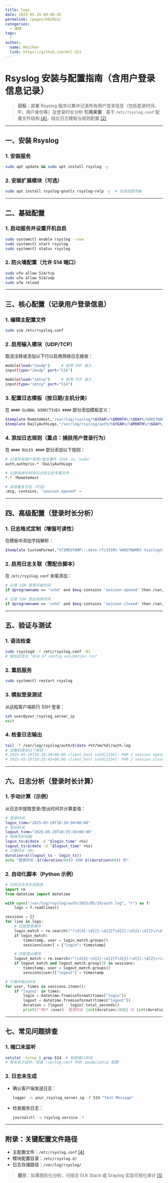 ```yaml
---
title: logs
date: 2025-05-29 09:48:45
permalink: /pages/b828e1/
categories:
  - 运维
tags:
  -
author:
  name: MeiChen
  link: https://github.com/mtl-123
---
```

# Rsyslog 安装与配置指南（含用户登录信息记录）

> **目标**：部署 Rsyslog 服务以集中记录所有用户登录信息（包括登录时间、IP、用户身份等）及登录时长分析
> **引用来源**：基于 `/etc/rsyslog.conf` 配置文件结构 [[4]](https://www.rsyslog.com/doc/)，结合日志模板与规则配置 [[2]](https://www.cnblogs.com/cherish-leon/p/17360491.html)

---

## 一、安装 Rsyslog

### 1. 安装服务

```bash
sudo apt update && sudo apt install rsyslog -y
```

### 2. 安装扩展模块（可选）

```bash
sudo apt install rsyslog-gnutls rsyslog-relp -y  # 支持加密传输
```

---

## 二、基础配置

### 1. 启动服务并设置开机自启

```bash
sudo systemctl enable rsyslog --now
sudo systemctl start rsyslog
sudo systemctl status rsyslog
```

### 2. 防火墙配置（允许 514 端口）

```bash
sudo ufw allow 514/tcp
sudo ufw allow 514/udp
sudo ufw reload
```

---

## 三、核心配置（记录用户登录信息）

### 1. 编辑主配置文件

```bash
sudo vim /etc/rsyslog.conf
```

### 2. 启用输入模块（UDP/TCP）

取消注释或添加以下行以启用网络日志接收：

```bash
module(load="imudp")     # 启用 UDP 输入
input(type="imudp" port="514")

module(load="imtcp")     # 启用 TCP 输入
input(type="imtcp" port="514")
```

### 3. 配置日志模板（按日期/主机分类）

在 `#### GLOBAL DIRECTIVES ####` 部分添加模板定义：

```bash
$template RemoteHost,"/var/log/rsyslog/%$YEAR%/%$MONTH%/%$DAY%/%HOSTNAME%.log"
$template DailyAuthLogs,"/var/log/rsyslog/auth/%$YEAR%/%$MONTH%/%$DAY%/auth.log"
```

### 4. 添加日志规则（重点：捕获用户登录行为）

在 `#### RULES ####` 部分添加以下规则：

```bash
# 记录所有用户登录/登出事件（SSH、su、sudo）
auth,authpriv.* ?DailyAuthLogs

# 记录系统中所有日志到主机专属文件
*.* ?RemoteHost

# 丢弃重复日志（可选）
:msg, contains, "session opened" ~
```

---

## 四、高级配置（登录时长分析）

### 1. 日志格式定制（增强可读性）

在模板中添加字段解析：

```bash
$template CustomFormat,"%TIMESTAMP:::date-rfc3339% %HOSTNAME% %syslogtag%%msg:::sp-if-no-1st-sp%%msg%"
```

### 2. 启用日志关联（需配合脚本）

在 `/etc/rsyslog.conf` 末尾添加：

```bash
# 记录 SSH 登录开始时间
if $programname == 'sshd' and $msg contains 'session opened' then /var/log/rsyslog/ssh_sessions.log

# 记录 SSH 登出结束时间
if $programname == 'sshd' and $msg contains 'session closed' then /var/log/rsyslog/ssh_sessions.log
```

---

## 五、验证与测试

### 1. 语法检查

```bash
sudo rsyslogd -f /etc/rsyslog.conf -N1
# 输出应显示 "End of config validation run"
```

### 2. 重启服务

```bash
sudo systemctl restart rsyslog
```

### 3. 模拟登录测试

从远程客户端执行 SSH 登录：

```bash
ssh user@your_rsyslog_server_ip
exit
```

### 4. 检查日志输出

```bash
tail -f /var/log/rsyslog/auth/$(date +%Y/%m/%d)/auth.log
# 应看到类似以下条目：
# 2025-05-29T10:20:30+08:00 client_host sshd[1234]: PAM 2 session opened for user admin
# 2025-05-29T10:25:45+08:00 client_host sshd[1234]: PAM 2 session closed for user admin
```

---

## 六、日志分析（登录时长计算）

### 1. 手动计算（示例）

从日志中提取登录/登出时间并计算差值：

```bash
# 登录时间
login_time="2025-05-29T10:20:30+08:00"
# 登出时间
logout_time="2025-05-29T10:25:45+08:00"
# 转换为时间戳
login_ts=$(date -d "$login_time" +%s)
logout_ts=$(date -d "$logout_time" +%s)
# 计算时长（秒）
duration=$((logout_ts - login_ts))
echo "登录时长：$((duration/60)) 分钟 $((duration%60)) 秒"
```

### 2. 自动化脚本（Python 示例）

```python
# 分析日志并生成报告
import re
from datetime import datetime

with open("/var/log/rsyslog/auth/2025/05/29/auth.log", "r") as f:
    logs = f.readlines()

sessions = {}
for line in logs:
    # 匹配登录事件
    login_match = re.search(r"(\d{4}-\d{2}-\d{2}T\d{2}:\d{2}:\d{2}\+\d{4}) .* sshd.*session opened for user (\w+)", line)
    if login_match:
        timestamp, user = login_match.groups()
        sessions[user] = {"login": timestamp}

    # 匹配登出事件
    logout_match = re.search(r"(\d{4}-\d{2}-\d{2}T\d{2}:\d{2}:\d{2}\+\d{4}) .* sshd.*session closed for user (\w+)", line)
    if logout_match and logout_match.group(2) in sessions:
        timestamp, user = logout_match.groups()
        sessions[user]["logout"] = timestamp

# 计算并输出时长
for user, times in sessions.items():
    if "logout" in times:
        login = datetime.fromisoformat(times["login"])
        logout = datetime.fromisoformat(times["logout"])
        duration = (logout - login).total_seconds()
        print(f"用户 {user}: 登录时长 {int(duration//60)} 分 {int(duration%60)} 秒")
```

---

## 七、常见问题排查

### 1. 端口未监听

```bash
netstat -tulnp | grep 514  # 检查端口状态
# 若未显示监听，检查 rsyslog.conf 中的 imudp/imtcp 配置
```

### 2. 日志未生成

- 确认客户端发送日志：

  ```bash
  logger -n your_rsyslog_server_ip -P 514 "Test Message"
  ```

- 检查服务日志：

  ```bash
  journalctl -u rsyslog.service -f
  ```

---

## 附录：关键配置文件路径

- 主配置文件：`/etc/rsyslog.conf` [[4]](https://www.rsyslog.com/doc/)
- 模块配置目录：`/etc/rsyslog.d/`
- 日志存储路径：`/var/log/rsyslog/`

> **提示**：如需图形化分析，可结合 ELK Stack 或 Graylog 实现可视化审计 [[1]](https://www.rsyslog.com/doc/)
